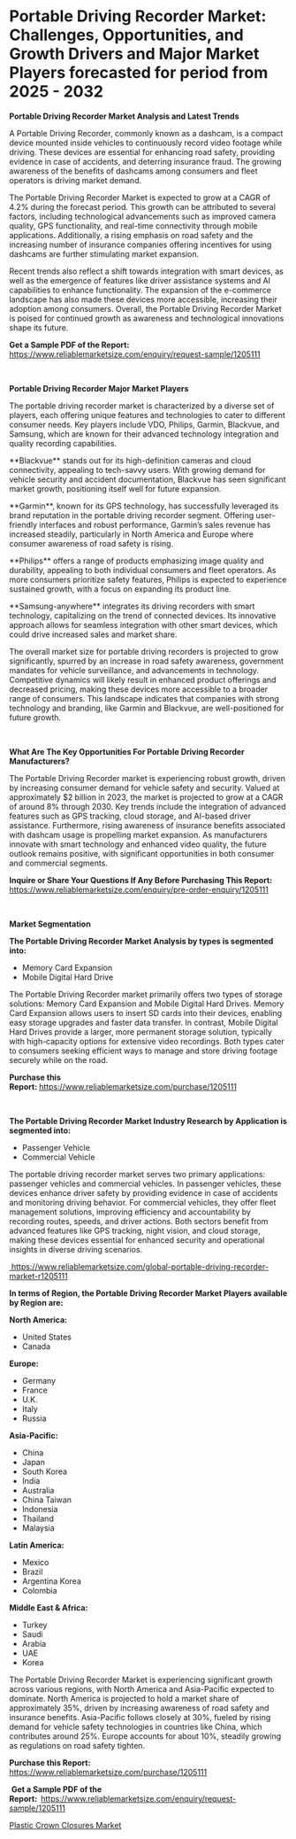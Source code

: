 <p><h1>Portable Driving Recorder Market: Challenges, Opportunities, and Growth Drivers and Major Market Players forecasted for period from 2025 - 2032</h1></p><p><strong>Portable Driving Recorder Market Analysis and Latest Trends</strong></p>
<p><p>A Portable Driving Recorder, commonly known as a dashcam, is a compact device mounted inside vehicles to continuously record video footage while driving. These devices are essential for enhancing road safety, providing evidence in case of accidents, and deterring insurance fraud. The growing awareness of the benefits of dashcams among consumers and fleet operators is driving market demand.</p><p>The Portable Driving Recorder Market is expected to grow at a CAGR of 4.2% during the forecast period. This growth can be attributed to several factors, including technological advancements such as improved camera quality, GPS functionality, and real-time connectivity through mobile applications. Additionally, a rising emphasis on road safety and the increasing number of insurance companies offering incentives for using dashcams are further stimulating market expansion.</p><p>Recent trends also reflect a shift towards integration with smart devices, as well as the emergence of features like driver assistance systems and AI capabilities to enhance functionality. The expansion of the e-commerce landscape has also made these devices more accessible, increasing their adoption among consumers. Overall, the Portable Driving Recorder Market is poised for continued growth as awareness and technological innovations shape its future.</p></p>
<p><strong>Get a Sample PDF of the Report:&nbsp;</strong> <a href="https://www.reliablemarketsize.com/enquiry/request-sample/1205111?utm_campaign=2297&utm_medium=2&utm_source=Github&utm_content=ia&utm_term=09022025&utm_id=portable-driving-recorder">https://www.reliablemarketsize.com/enquiry/request-sample/1205111</a></p>
<p>&nbsp;</p>
<p><strong>Portable Driving Recorder Major Market Players</strong></p>
<p><p>The portable driving recorder market is characterized by a diverse set of players, each offering unique features and technologies to cater to different consumer needs. Key players include VDO, Philips, Garmin, Blackvue, and Samsung, which are known for their advanced technology integration and quality recording capabilities.</p><p>**Blackvue** stands out for its high-definition cameras and cloud connectivity, appealing to tech-savvy users. With growing demand for vehicle security and accident documentation, Blackvue has seen significant market growth, positioning itself well for future expansion.</p><p>**Garmin**, known for its GPS technology, has successfully leveraged its brand reputation in the portable driving recorder segment. Offering user-friendly interfaces and robust performance, Garmin’s sales revenue has increased steadily, particularly in North America and Europe where consumer awareness of road safety is rising.</p><p>**Philips** offers a range of products emphasizing image quality and durability, appealing to both individual consumers and fleet operators. As more consumers prioritize safety features, Philips is expected to experience sustained growth, with a focus on expanding its product line.</p><p>**Samsung-anywhere** integrates its driving recorders with smart technology, capitalizing on the trend of connected devices. Its innovative approach allows for seamless integration with other smart devices, which could drive increased sales and market share.</p><p>The overall market size for portable driving recorders is projected to grow significantly, spurred by an increase in road safety awareness, government mandates for vehicle surveillance, and advancements in technology. Competitive dynamics will likely result in enhanced product offerings and decreased pricing, making these devices more accessible to a broader range of consumers. This landscape indicates that companies with strong technology and branding, like Garmin and Blackvue, are well-positioned for future growth.</p></p>
<p>&nbsp;</p>
<p><strong>What Are The Key Opportunities For Portable Driving Recorder Manufacturers?</strong></p>
<p><p>The Portable Driving Recorder market is experiencing robust growth, driven by increasing consumer demand for vehicle safety and security. Valued at approximately $2 billion in 2023, the market is projected to grow at a CAGR of around 8% through 2030. Key trends include the integration of advanced features such as GPS tracking, cloud storage, and AI-based driver assistance. Furthermore, rising awareness of insurance benefits associated with dashcam usage is propelling market expansion. As manufacturers innovate with smart technology and enhanced video quality, the future outlook remains positive, with significant opportunities in both consumer and commercial segments.</p></p>
<p><strong>Inquire or Share Your Questions If Any Before Purchasing This Report:</strong> <a href="https://www.reliablemarketsize.com/enquiry/pre-order-enquiry/1205111?utm_campaign=2297&utm_medium=2&utm_source=Github&utm_content=ia&utm_term=09022025&utm_id=portable-driving-recorder">https://www.reliablemarketsize.com/enquiry/pre-order-enquiry/1205111</a></p>
<p>&nbsp;</p>
<p><strong>Market Segmentation</strong></p>
<p><strong>The Portable Driving Recorder Market Analysis by types is segmented into:</strong></p>
<p><ul><li>Memory Card Expansion</li><li>Mobile Digital Hard Drive</li></ul></p>
<p><p>The Portable Driving Recorder market primarily offers two types of storage solutions: Memory Card Expansion and Mobile Digital Hard Drives. Memory Card Expansion allows users to insert SD cards into their devices, enabling easy storage upgrades and faster data transfer. In contrast, Mobile Digital Hard Drives provide a larger, more permanent storage solution, typically with high-capacity options for extensive video recordings. Both types cater to consumers seeking efficient ways to manage and store driving footage securely while on the road.</p></p>
<p><strong>Purchase this Report:&nbsp;</strong><a href="https://www.reliablemarketsize.com/purchase/1205111?utm_campaign=2297&utm_medium=2&utm_source=Github&utm_content=ia&utm_term=09022025&utm_id=portable-driving-recorder">https://www.reliablemarketsize.com/purchase/1205111</a></p>
<p>&nbsp;</p>
<p><strong>The Portable Driving Recorder Market Industry Research by Application is segmented into:</strong></p>
<p><ul><li>Passenger Vehicle</li><li>Commercial Vehicle</li></ul></p>
<p><p>The portable driving recorder market serves two primary applications: passenger vehicles and commercial vehicles. In passenger vehicles, these devices enhance driver safety by providing evidence in case of accidents and monitoring driving behavior. For commercial vehicles, they offer fleet management solutions, improving efficiency and accountability by recording routes, speeds, and driver actions. Both sectors benefit from advanced features like GPS tracking, night vision, and cloud storage, making these devices essential for enhanced security and operational insights in diverse driving scenarios.</p></p>
<p><a href="https://www.reliablemarketsize.com/global-portable-driving-recorder-market-r1205111?utm_campaign=2297&utm_medium=2&utm_source=Github&utm_content=ia&utm_term=09022025&utm_id=portable-driving-recorder">&nbsp;https://www.reliablemarketsize.com/global-portable-driving-recorder-market-r1205111</a></p>
<p><strong>In terms of Region, the Portable Driving Recorder Market Players available by Region are:</strong></p>
<p>
    <p> <strong> North America: </strong>
        <ul>
            <li>United States</li>
            <li>Canada</li>
        </ul>
        </p> 
    <p> <strong> Europe: </strong>
        <ul>
            <li>Germany</li>
            <li>France</li>
            <li>U.K.</li>
            <li>Italy</li>
            <li>Russia</li>
        </ul>
        </p> 
    <p> <strong> Asia-Pacific: </strong>
        <ul>
            <li>China</li>
            <li>Japan</li>
            <li>South Korea</li>
            <li>India</li>
            <li>Australia</li>
            <li>China Taiwan</li>
            <li>Indonesia</li>
            <li>Thailand</li>
            <li>Malaysia</li>
        </ul>
        </p> 
    <p> <strong> Latin America: </strong>
        <ul>
            <li>Mexico</li>
            <li>Brazil</li>
            <li>Argentina Korea</li>
            <li>Colombia</li>
        </ul>
        </p> 
    <p> <strong> Middle East & Africa: </strong>
        <ul>
            <li>Turkey</li>
            <li>Saudi</li>
            <li>Arabia</li>
            <li>UAE</li>
            <li>Korea</li>
        </ul>
    </p>
    </p>
<p><p>The Portable Driving Recorder Market is experiencing significant growth across various regions, with North America and Asia-Pacific expected to dominate. North America is projected to hold a market share of approximately 35%, driven by increasing awareness of road safety and insurance benefits. Asia-Pacific follows closely at 30%, fueled by rising demand for vehicle safety technologies in countries like China, which contributes around 25%. Europe accounts for about 10%, steadily growing as regulations on road safety tighten.</p></p>
<p><strong>Purchase this Report: </strong><a href="https://www.reliablemarketsize.com/purchase/1205111?utm_campaign=2297&utm_medium=2&utm_source=Github&utm_content=ia&utm_term=09022025&utm_id=portable-driving-recorder">https://www.reliablemarketsize.com/purchase/1205111</a></p>
<p>&nbsp;<strong>Get a Sample PDF of the Report:&nbsp;&nbsp;</strong><a href="https://www.reliablemarketsize.com/enquiry/request-sample/1205111?utm_campaign=2297&utm_medium=2&utm_source=Github&utm_content=ia&utm_term=09022025&utm_id=portable-driving-recorder">https://www.reliablemarketsize.com/enquiry/request-sample/1205111</a></p>
<p><strong></strong></p>
<p><p><a href="https://github.com/dierdrecrichton210/Market-Research-Report-List-1/blob/main/plastic-crown-closures-market.md?utm_campaign=2297&utm_medium=2&utm_source=Github&utm_content=ia&utm_term=09022025&utm_id=portable-driving-recorder">Plastic Crown Closures Market</a></p></p>